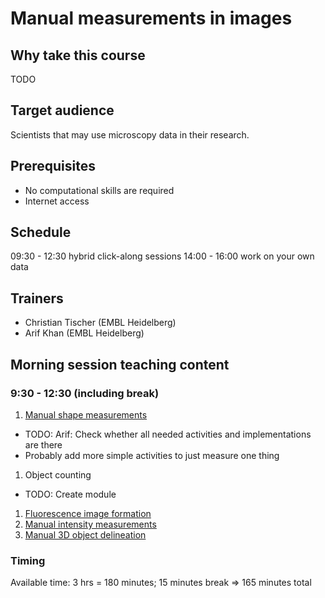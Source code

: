 # Manual measurements in images

## Why take this course

TODO

## Target audience

Scientists that may use microscopy data in their research.

## Prerequisites

* No computational skills are required
* Internet access

## Schedule

09:30 - 12:30 hybrid click-along sessions
14:00 - 16:00 work on your own data

## Trainers

- Christian Tischer (EMBL Heidelberg)
- Arif Khan (EMBL Heidelberg)

## Morning session teaching content

### 9:30 - 12:30 (including break)

1. [Manual shape measurements](https://neubias.github.io/training-resources/measure_shapes/index.html)
  - TODO: Arif: Check whether all needed activities and implementations are there
  - Probably add more simple activities to just measure one thing
1. Object counting
  - TODO: Create module


1. [Fluorescence image formation](https://neubias.github.io/training-resources/image_formation_fluo_mic/index.html)
1. [Manual intensity measurements](https://neubias.github.io/training-resources/measure_intensities/index.html)
1. [Manual 3D object delineation](https://neubias.github.io/training-resources/manual_segmentation/index.html)

### Timing

Available time: 3 hrs = 180 minutes; 15 minutes break => 165 minutes total
